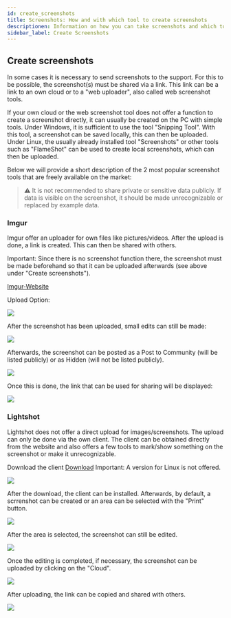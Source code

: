 ```yaml
---
id: create_screenshots
title: Screenshots: How and with which tool to create screenshots
descriptionen: Information on how you can take screenshots and which tools are recommended - ZAP-Hosting.com documentation
sidebar_label: Create Screenshots
---
```


## Create screenshots

In some cases it is necessary to send screenshots to the support.
For this to be possible, the screenshot(s) must be shared via a link. 
This link can be a link to an own cloud or to a "web uploader", also called web screenshot tools. 

If your own cloud or the web screenshot tool does not offer a function to create a screenshot directly, it can usually be created on the PC with simple tools. 
Under Windows, it is sufficient to use the tool "Snipping Tool". With this tool, a screenshot can be saved locally, this can then be uploaded. 
Under Linux, the usually already installed tool "Screenshots" or other tools such as "FlameShot" can be used to create local screenshots, which can then be uploaded.


Below we will provide a short description of the 2 most popular screenshot tools that are freely available on the market:

> ⚠️ It is not recommended to share private or sensitive data publicly. If data is visible on the screenshot, it should be made unrecognizable or replaced by example data.


### Imgur

Imgur offer an uploader for own files like pictures/videos. 
After the upload is done, a link is created. 
This can then be shared with others. 

Important: Since there is no screenshot function there, the screenshot must be made beforehand so that it can be uploaded afterwards (see above under "Create screenshots").

[Imgur-Website](https://imgur.com/upload)

Upload Option:

![](https://screensaver01.zap-hosting.com/index.php/s/H3eWYDiEPwQ5ore/preview)

After the screenshot has been uploaded, small edits can still be made:

![](https://screensaver01.zap-hosting.com/index.php/s/GAaHCHwZNKHfs9t/preview)

Afterwards, the screenshot can be posted as a Post to Community (will be listed publicly) or as Hidden (will not be listed publicly). 

![](https://screensaver01.zap-hosting.com/index.php/s/tzm5rbWyb7yQeo8/preview)

Once this is done, the link that can be used for sharing will be displayed:

![](https://screensaver01.zap-hosting.com/index.php/s/e2mQaWeCH7LCH8s/preview)

### Lightshot

Lightshot does not offer a direct upload for images/screenshots. The upload can only be done via the own client. 
The client can be obtained directly from the website and also offers a few tools to mark/show something on the screenshot or make it unrecognizable.  

Download the client [Download](https://app.prntscr.com/en/)
Important: A version for Linux is not offered. 

![](https://screensaver01.zap-hosting.com/index.php/s/HLPWCCBikNXacGQ/preview)

After the download, the client can be installed. 
Afterwards, by default, a scrrenshot can be created or an area can be selected with the "Print" button. 

![](https://screensaver01.zap-hosting.com/index.php/s/mmLtmZNJb8wg3xX/preview)

After the area is selected, the screenshot can still be edited. 

![](https://screensaver01.zap-hosting.com/index.php/s/s27RNkCEDxsTDdo/preview)

Once the editing is completed, if necessary, the screenshot can be uploaded by clicking on the "Cloud". 

![](https://screensaver01.zap-hosting.com/index.php/s/nZH2rRgaYQHYk6o/preview)

After uploading, the link can be copied and shared with others.

![](https://screensaver01.zap-hosting.com/index.php/s/PW574iaxiSrRw4c/preview)


